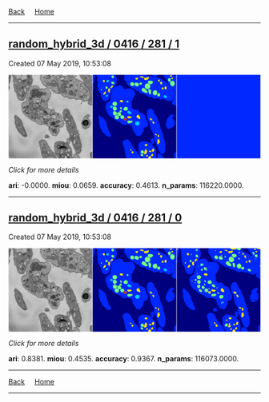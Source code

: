 
[Back](..)&nbsp;&nbsp;&nbsp;&nbsp;&nbsp;[Home](https://leapmanlab.github.io/snapshots)

---

<div class="summary"><a href="1"><h2>random_hybrid_3d / 0416 / 281 / 1</h2></a><p>Created 07 May 2019, 10:53:08
</p><a href="1"><img src="1/media/summary.png" align="center"></a><p>
<i>Click for more details</i>
</p></div>

**ari**: -0.0000. **miou**: 0.0659. **accuracy**: 0.4613. **n_params**: 116220.0000. 

---

<div class="summary"><a href="0"><h2>random_hybrid_3d / 0416 / 281 / 0</h2></a><p>Created 07 May 2019, 10:53:08
</p><a href="0"><img src="0/media/summary.png" align="center"></a><p>
<i>Click for more details</i>
</p></div>

**ari**: 0.8381. **miou**: 0.4535. **accuracy**: 0.9367. **n_params**: 116073.0000. 

---

[Back](..)&nbsp;&nbsp;&nbsp;&nbsp;&nbsp;[Home](https://leapmanlab.github.io/snapshots)

---